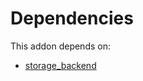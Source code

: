 # Dependencies

This addon depends on:

- [storage_backend](https://github.com/bringout/oca-storage)
